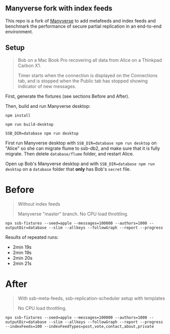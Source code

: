 <!--
SPDX-FileCopyrightText: 2021 The Manyverse Authors

SPDX-License-Identifier: CC-BY-4.0
-->

## Manyverse fork with index feeds

This repo is a fork of [Manyverse](https://github.com/staltz/manyvrese) to add
metafeeds and index feeds and benchmark the performance of secure partial
replication in an end-to-end environment.

## Setup

> Bob on a Mac Book Pro recovering all data from Alice on a Thinkpad Carbon X1.
>
> Timer starts when the connection is displayed on the Connections tab, and is
> stopped when the Public tab has stopped showing indicator of new messages.

First, generate the fixtures (see sections Before and After).

Then, build and run Manyverse desktop:

```
npm install
```

```
npm run build-desktop
```

```
SSB_DIR=database npm run desktop
```

First run Manyverse desktop with `SSB_DIR=database npm run desktop` on "Alice" so she can migrate flume to ssb-db2, and make sure that it is fully migrate. Then delete
`database/flume` folder, and restart Alice.

Open up Bob's Manyverse desktop and with `SSB_DIR=database npm run desktop` on a `database` folder that **only** has Bob's `secret` file.

# Before

> Without index feeds
>
> Manyverse "master" branch. No CPU load throttling.

```
npx ssb-fixtures --seed=apple --messages=100000 --authors=1000 --outputDir=database --slim --allkeys --followGraph --report --progress
```

Results of repeated runs:

- 2min 19s
- 2min 19s
- 2min 20s
- 2min 21s

# After

> With ssb-meta-feeds, ssb-replication-scheduler setup with templates
>
> No CPU load throttling.

```
npx ssb-fixtures --seed=apple --messages=100000 --authors=1000 --outputDir=database --slim --allkeys --followGraph --report --progress --indexFeeds=100 --indexFeedTypes=post,vote,contact,about,private
```
